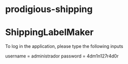 # prodigious-shipping
# ShippingLabelMaker

To log in the application, please type the following inputs

username = administrador
password = 4dm1n127r4d0r